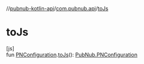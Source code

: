 //[pubnub-kotlin-api](../../index.md)/[com.pubnub.api](index.md)/[toJs](to-js.md)

# toJs

[js]\
fun [PNConfiguration](../../../../pubnub-kotlin/pubnub-kotlin-core-api/pubnub-kotlin-core-api/com.pubnub.api.v2/-p-n-configuration/index.md).[toJs](to-js.md)(): [PubNub.PNConfiguration](../[root]/-pub-nub/-p-n-configuration/index.md)
